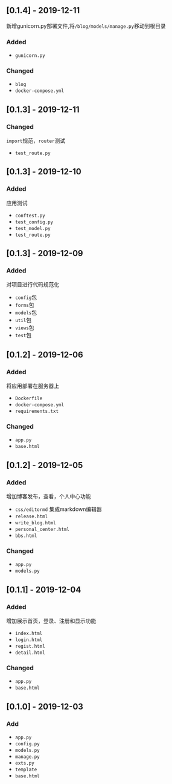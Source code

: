 ## [0.1.4] - 2019-12-11
新增gunicorn.py部署文件,将`/blog/models/manage.py`移动到根目录
### Added
* `gunicorn.py`

### Changed
* `blog`
* `docker-compose.yml`


## [0.1.3] - 2019-12-11
### Changed
`import`规范，`router`测试
* `test_route.py`

## [0.1.3] - 2019-12-10
### Added
应用测试
* `conftest.py`
* `test_config.py`
* `test_model.py`
* `test_route.py`

## [0.1.3] - 2019-12-09
### Added
对项目进行代码规范化
* `config`包
* `forms`包
* `models`包
* `util`包
* `views`包
* `test`包


## [0.1.2] - 2019-12-06
### Added
将应用部署在服务器上
* `Dockerfile`
* `docker-compose.yml`
* `requirements.txt`

### Changed
* `app.py`
* `base.html`


## [0.1.2] - 2019-12-05
### Added
增加博客发布，查看，个人中心功能
* `css/editormd`    集成markdown编辑器
* `release.html`
* `write_blog.html`
* `personal_center.html`
* `bbs.html`

### Changed
* `app.py`
* `models.py`

## [0.1.1] - 2019-12-04
### Added 
增加展示首页，登录、注册和显示功能
* `index.html`
* `login.html`
* `regist.html`
* `detail.html`

### Changed
* `app.py`
* `base.html`


## [0.1.0] - 2019-12-03
### Add
* `app.py`
* `config.py`
* `models.py`
* `manage.py`
* `exts.py`
* `template`
* `base.html`